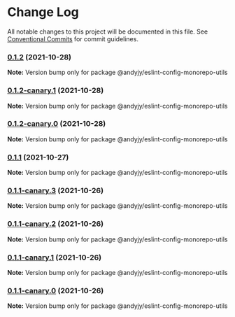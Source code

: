 # Change Log

All notable changes to this project will be documented in this file.
See [Conventional Commits](https://conventionalcommits.org) for commit guidelines.

### [0.1.2](https://github.com/andyjy/monorepo-template/compare/v0.1.2-canary.1...v0.1.2) (2021-10-28)

**Note:** Version bump only for package @andyjy/eslint-config-monorepo-utils

### [0.1.2-canary.1](https://github.com/andyjy/monorepo-template/compare/v0.1.1...v0.1.2-canary.1) (2021-10-28)

**Note:** Version bump only for package @andyjy/eslint-config-monorepo-utils

### [0.1.2-canary.0](https://github.com/andyjy/monorepo-template/compare/v0.1.1...v0.1.2-canary.0) (2021-10-28)

**Note:** Version bump only for package @andyjy/eslint-config-monorepo-utils

### [0.1.1](https://github.com/andyjy/monorepo-template/compare/v0.1.1-canary.5...v0.1.1) (2021-10-27)

**Note:** Version bump only for package @andyjy/eslint-config-monorepo-utils

### [0.1.1-canary.3](https://github.com/andyjy/monorepo-template/compare/v0.1.1-canary.2...v0.1.1-canary.3) (2021-10-26)

**Note:** Version bump only for package @andyjy/eslint-config-monorepo-utils

### [0.1.1-canary.2](https://github.com/andyjy/monorepo-template/compare/v0.1.1-canary.1...v0.1.1-canary.2) (2021-10-26)

**Note:** Version bump only for package @andyjy/eslint-config-monorepo-utils

### [0.1.1-canary.1](https://github.com/andyjy/monorepo-template/compare/v0.1.1-canary.0...v0.1.1-canary.1) (2021-10-26)

**Note:** Version bump only for package @andyjy/eslint-config-monorepo-utils

### [0.1.1-canary.0](https://github.com/andyjy/monorepo-template/compare/v2.0.0...v0.1.1-canary.0) (2021-10-26)

**Note:** Version bump only for package @andyjy/eslint-config-monorepo-utils
